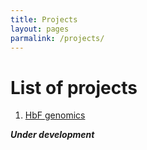 ```yaml
---
title: Projects
layout: pages
parmalink: /projects/
---
```


# List of projects

1. [HbF genomics](/projects/hbfgwas.html)


***Under development***

